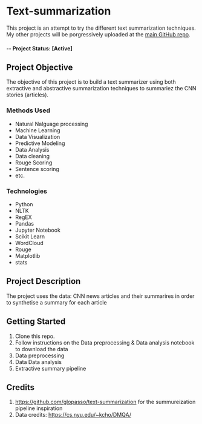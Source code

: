 # Text-summarization
This project is an attempt to try the different text summarization techniques.
My other projects will be porgressively uploaded at the [main GitHub repo](https://github.com/anisfakhfakh).

#### -- Project Status: [Active]

## Project Objective
The objective of this project is to build a text summarizer using both extractive and abstractive summarization techniques to summariez the CNN stories (articles).

### Methods Used
* Natural Nalguage processing
* Machine Learning
* Data Visualization
* Predictive Modeling
* Data Analysis
* Data cleaning
* Rouge Scoring
* Sentence scoring
* etc.

### Technologies
* Python
* NLTK
* RegEX
* Pandas
* Jupyter Notebook
* Scikit Learn
* WordCloud
* Rouge
* Matplotlib
* stats

## Project Description
The project uses the data: CNN news articles and their summarires in order to synthetise a summary for each article
## Getting Started

1. Clone this repo.
2. Follow instructions on the Data preprocessing & Data analysis notebook to download the data
3. Data preprocessing
4. Data Data analysis
5. Extractive summary pipeline



## Credits
1. https://github.com/glopasso/text-summarization for the summureization pipeline inspiration
2. Data credits: https://cs.nyu.edu/~kcho/DMQA/
